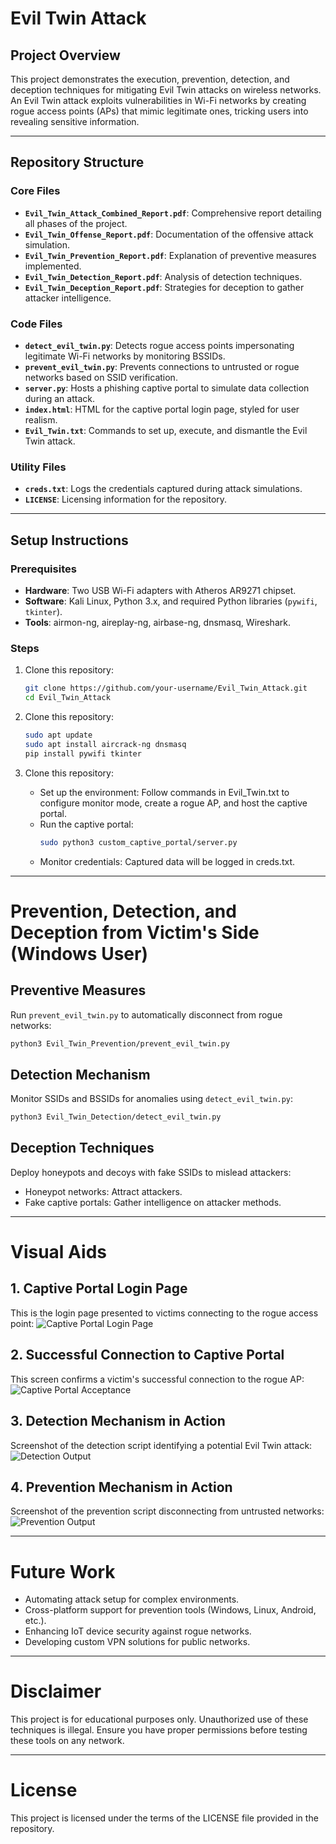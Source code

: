 # Evil Twin Attack

## Project Overview
This project demonstrates the execution, prevention, detection, and deception techniques for mitigating Evil Twin attacks on wireless networks. An Evil Twin attack exploits vulnerabilities in Wi-Fi networks by creating rogue access points (APs) that mimic legitimate ones, tricking users into revealing sensitive information.

---

## Repository Structure
### **Core Files**
- **`Evil_Twin_Attack_Combined_Report.pdf`**: Comprehensive report detailing all phases of the project.
- **`Evil_Twin_Offense_Report.pdf`**: Documentation of the offensive attack simulation.
- **`Evil_Twin_Prevention_Report.pdf`**: Explanation of preventive measures implemented.
- **`Evil_Twin_Detection_Report.pdf`**: Analysis of detection techniques.
- **`Evil_Twin_Deception_Report.pdf`**: Strategies for deception to gather attacker intelligence.

### **Code Files**
- **`detect_evil_twin.py`**: Detects rogue access points impersonating legitimate Wi-Fi networks by monitoring BSSIDs.
- **`prevent_evil_twin.py`**: Prevents connections to untrusted or rogue networks based on SSID verification.
- **`server.py`**: Hosts a phishing captive portal to simulate data collection during an attack.
- **`index.html`**: HTML for the captive portal login page, styled for user realism.
- **`Evil_Twin.txt`**: Commands to set up, execute, and dismantle the Evil Twin attack.

### **Utility Files**
- **`creds.txt`**: Logs the credentials captured during attack simulations.
- **`LICENSE`**: Licensing information for the repository.

---

## Setup Instructions
### Prerequisites
- **Hardware**: Two USB Wi-Fi adapters with Atheros AR9271 chipset.
- **Software**: Kali Linux, Python 3.x, and required Python libraries (`pywifi`, `tkinter`).
- **Tools**: airmon-ng, aireplay-ng, airbase-ng, dnsmasq, Wireshark.

### Steps
1. Clone this repository:
    ```bash
    git clone https://github.com/your-username/Evil_Twin_Attack.git
    cd Evil_Twin_Attack
    ```

2. Clone this repository:
    ```bash
    sudo apt update
    sudo apt install aircrack-ng dnsmasq
    pip install pywifi tkinter
    ```

3. Clone this repository:
    - Set up the environment: Follow commands in Evil_Twin.txt to configure monitor mode, create a rogue AP, and host the captive portal.
    - Run the captive portal:
        ```bash
        sudo python3 custom_captive_portal/server.py
        ```
    - Monitor credentials: Captured data will be logged in creds.txt.

---

# Prevention, Detection, and Deception from Victim's Side (Windows User)

## Preventive Measures
Run `prevent_evil_twin.py` to automatically disconnect from rogue networks:

```bash
python3 Evil_Twin_Prevention/prevent_evil_twin.py
```

## Detection Mechanism
Monitor SSIDs and BSSIDs for anomalies using `detect_evil_twin.py`:

```bash
python3 Evil_Twin_Detection/detect_evil_twin.py
```

## Deception Techniques
Deploy honeypots and decoys with fake SSIDs to mislead attackers:

- Honeypot networks: Attract attackers.
- Fake captive portals: Gather intelligence on attacker methods.

---

# Visual Aids

## 1. Captive Portal Login Page
This is the login page presented to victims connecting to the rogue access point:
![Captive Portal Login Page](Images/Captive_Portal.png)

## 2. Successful Connection to Captive Portal
This screen confirms a victim's successful connection to the rogue AP:
![Captive Portal Acceptance](Images/Captive_Portal_Acceptance.png)

## 3. Detection Mechanism in Action
Screenshot of the detection script identifying a potential Evil Twin attack:
![Detection Output](Images/Detection_Output.png)

## 4. Prevention Mechanism in Action
Screenshot of the prevention script disconnecting from untrusted networks:
![Prevention Output](Images/Prevention_Output.png)


---

# Future Work
- Automating attack setup for complex environments.
- Cross-platform support for prevention tools (Windows, Linux, Android, etc.).
- Enhancing IoT device security against rogue networks.
- Developing custom VPN solutions for public networks.

---

# Disclaimer
This project is for educational purposes only. Unauthorized use of these techniques is illegal. Ensure you have proper permissions before testing these tools on any network.

---
 
# License
This project is licensed under the terms of the LICENSE file provided in the repository.
